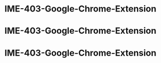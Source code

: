 # IME-403-Google-Chrome-Extension
# IME-403-Google-Chrome-Extension
# IME-403-Google-Chrome-Extension

